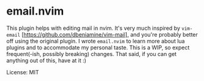 # email.nvim

This plugin helps with editing mail in nvim. It's very much inspired by
`vim-email` [https://github.com/dbeniamine/vim-mail], and you're probably better
off using the original plugin. I wrote `email.nvim` to learn more about lua
plugins and to accommodate my personal taste. This is a WIP, so expect
frequent(-ish, possibly breaking) changes. That said, if you can get anything
out of this, have at it :)

License: MIT
